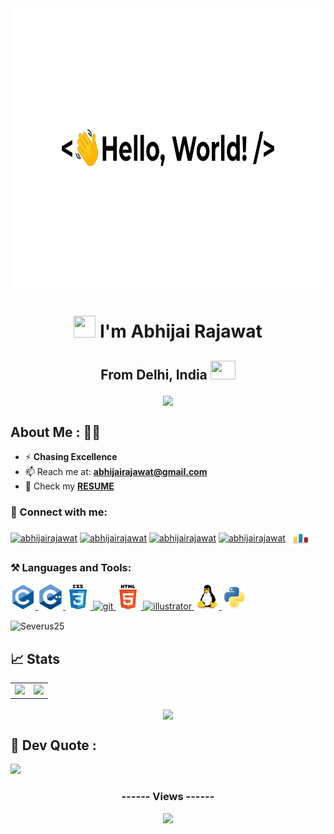 <img src="greetings.gif" width=1000px height="450px">

<h1 align="center"><img src="https://media.giphy.com/media/hvRJCLFzcasrR4ia7z/giphy.gif" width="35px" height="35px"> I'm Abhijai Rajawat</h1>
<h2 align="center">From Delhi, India <img src="https://upload.wikimedia.org/wikipedia/commons/3/3a/Animated-Flag-India.gif" width="40px" height="30px"> </h2>
<h4 align="center">
<img src="readme_banner.gif" align="center" width="260" height="auto">
  </h4>

## About Me : 👨‍💻
- ⚡ **Chasing Excellence** 
- 📫 Reach me at:  **abhijairajawat@gmail.com**
- 📄 Check my **[RESUME](https://drive.google.com/file/d/1rHmdUR2oGEmssn0xU6XpCToykFS8pGyZ/view?usp=sharing)**


<h3 align="left"> 🤝 Connect with me:</h3>
<p align="left">
<a href="https://www.linkedin.com/in/abhijai-rajawat/" target="blank"><img align="center" src="https://raw.githubusercontent.com/rahuldkjain/github-profile-readme-generator/master/src/images/icons/Social/linked-in-alt.svg" alt="abhijairajawat" height="30" width="40" /></a>
<a href="https://www.instagram.com/abhijai_rajawat25/" target="blank"><img align="center" src="https://raw.githubusercontent.com/rahuldkjain/github-profile-readme-generator/master/src/images/icons/Social/instagram.svg" alt="abhijairajawat" height="30" width="40" /></a>
<a href="https://www.hackerrank.com/abhijairajawat?hr_r=1" target="blank"><img align="center" src="https://raw.githubusercontent.com/rahuldkjain/github-profile-readme-generator/master/src/images/icons/Social/hackerrank.svg" alt="abhijairajawat" height="30" width="40" /></a>
<a href="https://leetcode.com/Severus25/" target="blank"><img align="center" src="https://raw.githubusercontent.com/rahuldkjain/github-profile-readme-generator/master/src/images/icons/Social/Leet-Code.svg" alt="abhijairajawat" height="30" width="40" /></a>
<a href="https://codeforces.com/profile/Severus25" target="blank"><img align="center" src="cf_logo.png" alt="Severus25" height="30" width="40" /></a>
</p>

<h3 align="left"> ⚒️ Languages and Tools:</h3>
<p align="left"> <a href="https://www.cprogramming.com/" target="_blank"> <img src="https://raw.githubusercontent.com/devicons/devicon/master/icons/c/c-original.svg" alt="c" width="40" height="40"/> </a> <a href="https://www.w3schools.com/cpp/" target="_blank"> <img src="https://raw.githubusercontent.com/devicons/devicon/master/icons/cplusplus/cplusplus-original.svg" alt="cplusplus" width="40" height="40"/> </a> <a href="https://www.w3schools.com/css/" target="_blank"> <img src="https://raw.githubusercontent.com/devicons/devicon/master/icons/css3/css3-original-wordmark.svg" alt="css3" width="40" height="40"/> </a> <a href="https://git-scm.com/" target="_blank"> <img src="https://www.vectorlogo.zone/logos/git-scm/git-scm-icon.svg" alt="git" width="40" height="40"/> </a> <a href="https://www.w3.org/html/" target="_blank"> <img src="https://raw.githubusercontent.com/devicons/devicon/master/icons/html5/html5-original-wordmark.svg" alt="html5" width="40" height="40"/> </a> <a href="https://www.adobe.com/in/products/illustrator.html" target="_blank"> <img src="https://www.vectorlogo.zone/logos/adobe_illustrator/adobe_illustrator-icon.svg" alt="illustrator" width="40" height="40"/> </a> <a href="https://www.linux.org/" target="_blank"> <img src="https://raw.githubusercontent.com/devicons/devicon/master/icons/linux/linux-original.svg" alt="linux" width="40" height="40"/> </a> <a href="https://www.python.org" target="_blank"> <img src="https://raw.githubusercontent.com/devicons/devicon/master/icons/python/python-original.svg" alt="python" width="40" height="40"/> </a> </p>


<p><img align="center" src="https://github-readme-stats.vercel.app/api/top-langs?username=Severus25&show_icons=true&locale=en&layout=compact" alt="Severus25" /></p>


<!--
//TODO: add more icons for languages
-->


## 📈 Stats

<table>
<tr>
<td>
<img src="https://github-readme-stats-sigma-five.vercel.app/api?username=Severus25&include_all_commits=true&count_private=true&show_icons=true&line_height=20&theme=tokyonight"/>
<td><img src="https://github-readme-stats-sigma-five.vercel.app/api/top-langs?username=Severus25&show_icons=true&locale=en&layout=compact&theme=tokyonight" />
</td>
</tr>
</table>
<p align="center">
<img align="center" src="https://github-readme-streak-stats.herokuapp.com/?user=Severus25&theme=tokyonight" />
</p>

## 🤖 Dev Quote :
<a align="center">![](https://quotes-github-readme.vercel.app/api?type=horizontal&theme=dark)</a>


<h3 align="center">
------ Views ------ 
 </h3>
<p align="center">
<img src="https://profile-counter.glitch.me/Severus25/count.svg"></p>
<p>


<!-- <p align="center">
<img align="centre" width=“400” height="400" src="https://i.pinimg.com/originals/e8/f4/53/e8f453469a3ec97ecd354df465d73913.gif" alt=“coding” />
<h1 align="center">CONTRIBUTION GRAPH</h1> 
<img src="https://github.com/Severus25/Severus25/blob/output/github-contribution-grid-snake.svg" alt="snake-graph" style="display: block;width: 150%;"/> -->
